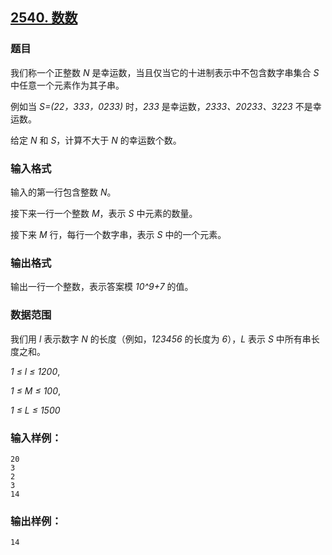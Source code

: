 ## [2540. 数数](https://www.acwing.com/problem/content/2542/)

### 题目

我们称一个正整数 *N* 是幸运数，当且仅当它的十进制表示中不包含数字串集合 *S* 中任意一个元素作为其子串。

例如当 *S=(22，333，0233)* 时，*233* 是幸运数，*2333、20233、3223* 不是幸运数。

给定 *N* 和 *S*，计算不大于 *N* 的幸运数个数。

### 输入格式

输入的第一行包含整数 *N*。

接下来一行一个整数 *M*，表示 *S* 中元素的数量。

接下来 *M* 行，每行一个数字串，表示 *S* 中的一个元素。

### 输出格式

输出一行一个整数，表示答案模 *10^9+7* 的值。

### 数据范围

我们用 *l* 表示数字 *N* 的长度（例如，*123456* 的长度为 *6*），*L* 表示 *S* 中所有串长度之和。

*1 ≤ l ≤ 1200*,

*1 ≤ M ≤ 100*,

*1 ≤ L ≤ 1500*

### 输入样例：

```
20
3
2
3
14
```

### 输出样例：

```
14
```
